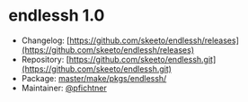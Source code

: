 # endlessh 1.0
  - Changelog: [https://github.com/skeeto/endlessh/releases](https://github.com/skeeto/endlessh/releases)
  - Repository: [https://github.com/skeeto/endlessh.git](https://github.com/skeeto/endlessh.git)
  - Package: [master/make/pkgs/endlessh/](https://github.com/Freetz-NG/freetz-ng/tree/master/make/pkgs/endlessh/)
  - Maintainer: [@pfichtner](https://github.com/pfichtner)

